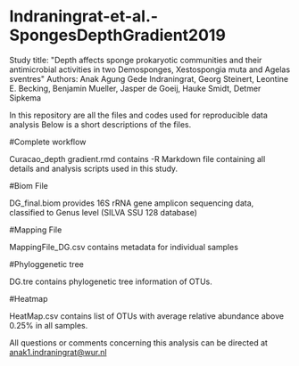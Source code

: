 # Indraningrat-et-al.-SpongesDepthGradient2019
Study title: "Depth affects sponge prokaryotic communities and their antimicrobial activities in two Demosponges, Xestospongia muta and Agelas sventres" Authors: Anak Agung Gede Indraningrat, Georg Steinert, Leontine E. Becking, Benjamin Mueller, Jasper de Goeij, Hauke Smidt, Detmer Sipkema

In this repository are all the files and codes used for reproducible data analysis Below is a short descriptions of the files.

#Complete workflow

Curacao_depth gradient.rmd contains -R Markdown file containing all details and analysis scripts used in this study.

#Biom File

DG_final.biom provides 16S rRNA gene amplicon sequencing data, classified to Genus level (SILVA SSU 128 database)

#Mapping File

MappingFile_DG.csv contains metadata for individual samples

#Phyloggenetic tree

DG.tre contains phylogenetic tree information of OTUs.

#Heatmap

HeatMap.csv contains list of OTUs with average relative abundance above 0.25% in all samples.

All questions or comments concerning this analysis can be directed at anak1.indraningrat@wur.nl
